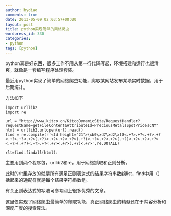 ```yaml
---
author: bydiao
comments: true
date: 2013-05-09 02:03:57+00:00
layout: post
title: python实现简单的网络爬虫
wordpress_id: 330
categories:
- python
tags: [python]
---
```


python真是好东西，很多工作不用从第一行代码写起，环境搭建和运行也很清爽，就像是一套编写程序处理套装。

最近用python实现了简单的网络爬虫功能，爬取某网站发布某项实时数据，用于后期统计。

方法如下

	import urllib2
	import re

	url = "http://www.kitco.cn/KitcoDynamicSite/RequestHandler?requestName=getFileContent&AttributeId=PreciousMetalsSpotPricesCNY"
	html = urllib2.urlopen(url).read()
	find = re.compile(r'<td height="21">\xb0\xd7\xd2\xf8<.+?>.+?<.+?>.+?<.+?>.+?<.+?>(.+?)<.+?>.+?<.+?>(.+?)<.+?>.+?<.+?>(.+?)<.+?>.+?<.+?><.+?>(.+?)<.+?>.+?<.+?><.+?>(.+?)<.+?>',re.DOTALL)

	rlt=find.findall(html):


主要用到两个程序包，urllib2和re，用于网络抓取和正则分析。

此时的rlt里存放的就是所有满足正则表达式的结果字符串数组list，find中用（）括起来的通配符就是每个结果字符串数组。

有关正则表达式的写法可参考网上很多优秀的文章。

这里仅实现了网络爬虫最简单的爬取功能，真正网络爬虫的精髓还在于内容分析和深度广度的搜索算法。
